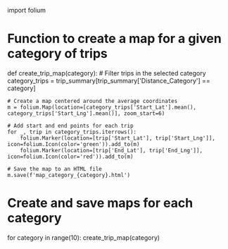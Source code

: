 import folium

# Function to create a map for a given category of trips
def create_trip_map(category):
    # Filter trips in the selected category
    category_trips = trip_summary[trip_summary['Distance_Category'] == category]

    # Create a map centered around the average coordinates
    m = folium.Map(location=[category_trips['Start_Lat'].mean(), category_trips['Start_Lng'].mean()], zoom_start=6)

    # Add start and end points for each trip
    for _, trip in category_trips.iterrows():
        folium.Marker(location=[trip['Start_Lat'], trip['Start_Lng']], icon=folium.Icon(color='green')).add_to(m)
        folium.Marker(location=[trip['End_Lat'], trip['End_Lng']], icon=folium.Icon(color='red')).add_to(m)
    
    # Save the map to an HTML file
    m.save(f'map_category_{category}.html')

# Create and save maps for each category
for category in range(10):
    create_trip_map(category)
